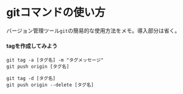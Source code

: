 # gitコマンドの使い方  

バージョン管理ツール`git`の簡易的な使用方法をメモ。導入部分は省く。

#### tagを作成してみよう  
`git tag -a [タグ名] -m "タグメッセージ"`  
`git push origin [タグ名]`

```
git tag -d [タグ名]
git push origin --delete [タグ名]
```